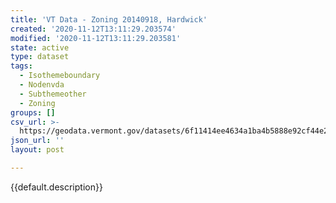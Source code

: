 ```yaml
---
title: 'VT Data - Zoning 20140918, Hardwick'
created: '2020-11-12T13:11:29.203574'
modified: '2020-11-12T13:11:29.203581'
state: active
type: dataset
tags:
  - Isothemeboundary
  - Nodenvda
  - Subthemeother
  - Zoning
groups: []
csv_url: >-
  https://geodata.vermont.gov/datasets/6f11414ee4634a1ba4b5888e92cf44e2_0.csv?outSR=%7B%22latestWkid%22%3A3857%2C%22wkid%22%3A102100%7D
json_url: ''
layout: post

---
```

{{default.description}}
